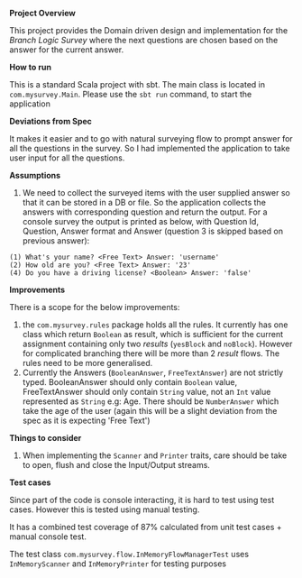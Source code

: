 **Project Overview**

This project provides the Domain driven design and implementation for the _Branch Logic Survey_  where the next questions are chosen 
based on the answer for the current answer.

**How to run**

This is a standard Scala project with sbt. The main class is located in `com.mysurvey.Main`.
Please use the `sbt run` command, to start the application

**Deviations from Spec** 

It makes it easier and to go with natural surveying flow to prompt answer for all the questions in the survey.
So I had implemented the application to take user input for all the questions.

**Assumptions**

1) We need to collect the surveyed items with the user supplied answer so that it can be stored in a DB or file.
 So the application collects the answers with corresponding question and return the output. For a console survey 
 the output is printed as below, with Question Id, Question, Answer format and Answer 
 (question 3 is skipped based on previous answer):
 ```Results:
 (1) What's your name? <Free Text> Answer: 'username'
 (2) How old are you? <Free Text> Answer: '23'
 (4) Do you have a driving license? <Boolean> Answer: 'false'
 ```

**Improvements**

There is a scope for the below improvements:

1) the `com.mysurvey.rules` package holds all the rules. It currently has one class which return `Boolean` as result, 
 which is sufficient for the current assignment containing only two _results_ (`yesBlock` and `noBlock`). 
 However for complicated branching there will be more than 2 _result_ flows. The rules need to be more generalised.
2) Currently the Answers (`BooleanAnswer`, `FreeTextAnswer`) are not strictly typed. BooleanAnswer should only
 contain `Boolean` value, FreeTextAnswer should only contain `String` value, not an `Int` value represented as `String` 
 e.g: Age.
 There should be `NumberAnswer` which take the age of the user (again this will be a slight deviation from the spec 
 as it is expecting 'Free Text')
 
**Things to consider**
1) When implementing the `Scanner` and `Printer`  traits, care should be take to open, flush and close the Input/Output
 streams.

**Test cases**

Since part of the code is console interacting, it is hard to test using test cases. However this is tested using 
manual testing.

It has a combined test coverage of 87% calculated from unit test cases + manual console test.  

The test class `com.mysurvey.flow.InMemoryFlowManagerTest` uses `InMemoryScanner` and `InMemoryPrinter` for testing purposes